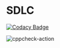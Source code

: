 # SDLC

[![Codacy Badge](https://api.codacy.com/project/badge/Grade/2e1f5acabb5a49efb2e0bfae0775cd54)](https://app.codacy.com/manual/99002581/SDLC?utm_source=github.com&utm_medium=referral&utm_content=99002581/SDLC&utm_campaign=Badge_Grade_Dashboard)




![cppcheck-action](https://github.com/99002581/SDLC/workflows/cppcheck-action/badge.svg?branch=master)
